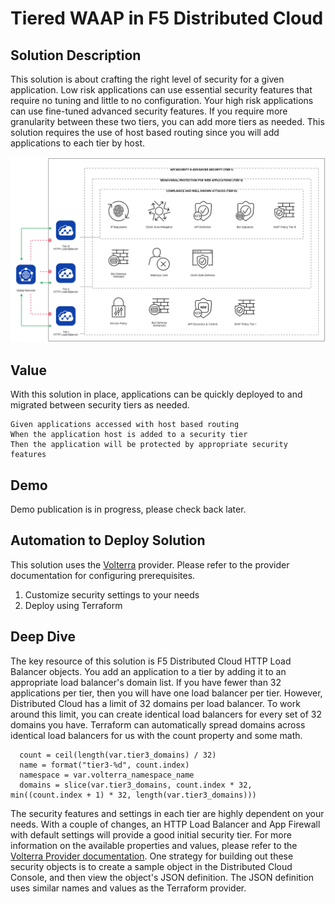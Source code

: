 # Tiered WAAP in F5 Distributed Cloud

## Solution Description
This solution is about crafting the right level of security for a given application.
Low risk applications can use essential security features that require no tuning and little to no configuration.
Your high risk applications can use fine-tuned advanced security features.
If you require more granularity between these two tiers, you can add more tiers as needed.
This solution requires the use of host based routing since you will add applications to each tier by host.

<img src="images/architecture.png">

## Value
With this solution in place, applications can be quickly deployed to and migrated between security tiers as needed.
```gherkin
Given applications accessed with host based routing
When the application host is added to a security tier
Then the application will be protected by appropriate security features
```

## Demo
Demo publication is in progress, please check back later.
<!--[![Video](https://img.youtube.com/vi/2fRqVYpZOK4/maxresdefault.jpg)](https://www.youtube.com/watch?v=2fRqVYpZOK4&t=519s)-->

## Automation to Deploy Solution
This solution uses the [Volterra](https://registry.terraform.io/providers/volterraedge/volterra/latest/docs) provider.
Please refer to the provider documentation for configuring prerequisites.

1. Customize security settings to your needs
2. Deploy using Terraform

## Deep Dive
The key resource of this solution is F5 Distributed Cloud HTTP Load Balancer objects.
You add an application to a tier by adding it to an appropriate load balancer's domain list.
If you have fewer than 32 applications per tier, then you will have one load balancer per tier.
However, Distributed Cloud has a limit of 32 domains per load balancer.
To work around this limit, you can create identical load balancers for every set of 32 domains you have.
Terraform can automatically spread domains across identical load balancers for us with the count property and some math.

```hcl
  count = ceil(length(var.tier3_domains) / 32)
  name = format("tier3-%d", count.index)
  namespace = var.volterra_namespace_name
  domains = slice(var.tier3_domains, count.index * 32, min((count.index + 1) * 32, length(var.tier3_domains)))
```

The security features and settings in each tier are highly dependent on your needs.
With a couple of changes, an HTTP Load Balancer and App Firewall with default settings will provide a good initial security tier.
For more information on the available properties and values, please refer to the [Volterra Provider documentation](https://registry.terraform.io/providers/volterraedge/volterra/latest/docs).
One strategy for building out these security objects is to create a sample object in the Distributed Cloud Console, and then view the object's JSON definition.
The JSON definition uses similar names and values as the Terraform provider.
